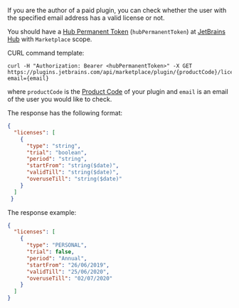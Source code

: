 [//]: # (title: Check License API)

If you are the author of a paid plugin, you can check whether the user with the specified email address has a valid license or not.

You should have a [Hub Permanent Token](https://www.jetbrains.com/help/hub/Manage-Permanent-Tokens.html) (`hubPermanentToken`) at [JetBrains Hub](https://hub.jetbrains.com/users/me?tab=authentification) with `Marketplace` scope.

CURL command template:
```Shell
curl -H "Authorization: Bearer <hubPermanentToken>" -X GET https://plugins.jetbrains.com/api/marketplace/plugin/{productCode}/license?email={email}
```

where `productCode` is the [Product Code](../paid-plugins-start/obtain-a-product-code-from-jetbrains.md) of your plugin and 
`email` is an email of the user you would like to check.

The response has the following format:
```json
{
  "licenses": [
    {
      "type": "string",
      "trial": "boolean",
      "period": "string",
      "startFrom": "string($date)",
      "validTill": "string($date)",
      "overuseTill": "string($date)"
    }
  ]
 }
```

The response example:
```json
{
  "licenses": [
    {
      "type": "PERSONAL",
      "trial": false,
      "period": "Annual",
      "startFrom": "26/06/2019",
      "validTill": "25/06/2020",
      "overuseTill": "02/07/2020"
    }
  ]
}
```